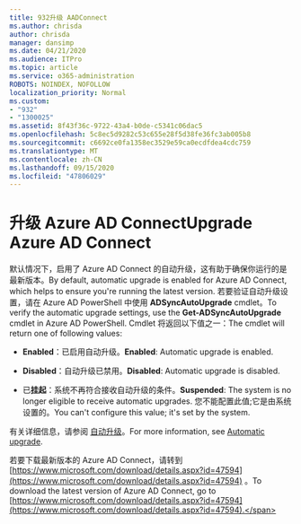 ```yaml
---
title: 932升级 AADConnect
ms.author: chrisda
author: chrisda
manager: dansimp
ms.date: 04/21/2020
ms.audience: ITPro
ms.topic: article
ms.service: o365-administration
ROBOTS: NOINDEX, NOFOLLOW
localization_priority: Normal
ms.custom:
- "932"
- "1300025"
ms.assetid: 8f43f36c-9722-43a4-b0de-c5341c06dac5
ms.openlocfilehash: 5c8ec5d9282c53c655e28f5d38fe36fc3ab005b8
ms.sourcegitcommit: c6692ce0fa1358ec3529e59ca0ecdfdea4cdc759
ms.translationtype: MT
ms.contentlocale: zh-CN
ms.lasthandoff: 09/15/2020
ms.locfileid: "47806029"
---
```

# <a name="upgrade-azure-ad-connect"></a><span data-ttu-id="8381a-102">升级 Azure AD Connect</span><span class="sxs-lookup"><span data-stu-id="8381a-102">Upgrade Azure AD Connect</span></span>

<span data-ttu-id="8381a-103">默认情况下，启用了 Azure AD Connect 的自动升级，这有助于确保你运行的是最新版本。</span><span class="sxs-lookup"><span data-stu-id="8381a-103">By default, automatic upgrade is enabled for Azure AD Connect, which helps to ensure you're running the latest version.</span></span> <span data-ttu-id="8381a-104">若要验证自动升级设置，请在 Azure AD PowerShell 中使用 **ADSyncAutoUpgrade** cmdlet。</span><span class="sxs-lookup"><span data-stu-id="8381a-104">To verify the automatic upgrade settings, use the **Get-ADSyncAutoUpgrade** cmdlet in Azure AD PowerShell.</span></span> <span data-ttu-id="8381a-105">Cmdlet 将返回以下值之一：</span><span class="sxs-lookup"><span data-stu-id="8381a-105">The cmdlet will return one of following values:</span></span>

- <span data-ttu-id="8381a-106">**Enabled**：已启用自动升级。</span><span class="sxs-lookup"><span data-stu-id="8381a-106">**Enabled**: Automatic upgrade is enabled.</span></span>

- <span data-ttu-id="8381a-107">**Disabled**：自动升级已禁用。</span><span class="sxs-lookup"><span data-stu-id="8381a-107">**Disabled**: Automatic upgrade is disabled.</span></span>

- <span data-ttu-id="8381a-108">已**挂起**：系统不再符合接收自动升级的条件。</span><span class="sxs-lookup"><span data-stu-id="8381a-108">**Suspended**: The system is no longer eligible to receive automatic upgrades.</span></span> <span data-ttu-id="8381a-109">您不能配置此值;它是由系统设置的。</span><span class="sxs-lookup"><span data-stu-id="8381a-109">You can't configure this value; it's set by the system.</span></span>

<span data-ttu-id="8381a-110">有关详细信息，请参阅 [自动升级](https://docs.microsoft.com/azure/active-directory/connect/active-directory-aadconnect-feature-automatic-upgrade)。</span><span class="sxs-lookup"><span data-stu-id="8381a-110">For more information, see [Automatic upgrade](https://docs.microsoft.com/azure/active-directory/connect/active-directory-aadconnect-feature-automatic-upgrade).</span></span>

<span data-ttu-id="8381a-111">若要下载最新版本的 Azure AD Connect，请转到 [https://www.microsoft.com/download/details.aspx?id=47594](https://www.microsoft.com/download/details.aspx?id=47594) 。</span><span class="sxs-lookup"><span data-stu-id="8381a-111">To download the latest version of Azure AD Connect, go to [https://www.microsoft.com/download/details.aspx?id=47594](https://www.microsoft.com/download/details.aspx?id=47594).</span></span>
